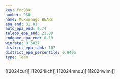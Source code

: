 ```yaml
---
key: frc930
number: 930
name: Mukwonago BEARs
epa_end: 31.81
auto_epa_end: 9.74
teleop_epa_end: 21.89
endgame_epa_end: 0.19
winrate: 0.6827
district_epa_rank: 107
district_epa_percentile: 0.9406
type: Team
---
```

[[2024cur]]
[[2024ilch]]
[[2024mndu]]
[[2024wimi]]
